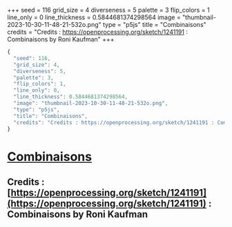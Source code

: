 +++
seed = 116
grid_size = 4
diverseness = 5
palette = 3
flip_colors = 1
line_only = 0
line_thickness = 0.5844681374298564
image = "thumbnail-2023-10-30-11-48-21-532o.png"
type = "p5js"
title = "Combinaisons"
credits = "Credits : https://openprocessing.org/sketch/1241191 : Combinaisons by Roni Kaufman"
+++




~~~javascript
{
  "seed": 116,
  "grid_size": 4,
  "diverseness": 5,
  "palette": 3,
  "flip_colors": 1,
  "line_only": 0,
  "line_thickness": 0.5844681374298564,
  "image": "thumbnail-2023-10-30-11-48-21-532o.png",
  "type": "p5js",
  "title": "Combinaisons",
  "credits": "Credits : https://openprocessing.org/sketch/1241191 : Combinaisons by Roni Kaufman"
}
~~~



# [Combinaisons](https://openprocessing.org/sketch/2066485)

## Credits : [https://openprocessing.org/sketch/1241191](https://openprocessing.org/sketch/1241191) : Combinaisons by Roni Kaufman 

